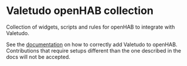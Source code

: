# Valetudo openHAB collection

Collection of widgets, scripts and rules for openHAB to integrate with Valetudo.

See the [documentation](https://valetudo.cloud/pages/integrations/openhab-integration.html) on how to
correctly add Valetudo to openHAB. Contributions that require setups different than the one described
in the docs will not be accepted.



